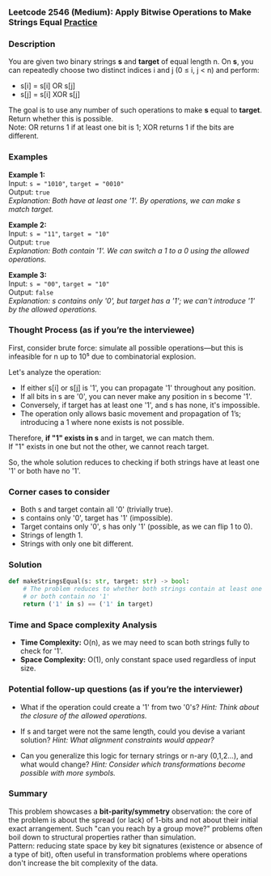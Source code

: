 ### Leetcode 2546 (Medium): Apply Bitwise Operations to Make Strings Equal [Practice](https://leetcode.com/problems/apply-bitwise-operations-to-make-strings-equal)

### Description  
You are given two binary strings **s** and **target** of equal length n. On **s**, you can repeatedly choose two distinct indices i and j (0 ≤ i, j < n) and perform:
- s[i] = s[i] OR s[j]
- s[j] = s[i] XOR s[j]

The goal is to use any number of such operations to make **s** equal to **target**. Return whether this is possible.  
Note: OR returns 1 if at least one bit is 1; XOR returns 1 if the bits are different.

### Examples  

**Example 1:**  
Input: `s = "1010"`, `target = "0010"`  
Output: `true`  
*Explanation: Both have at least one '1'. By operations, we can make s match target.*

**Example 2:**  
Input: `s = "11"`, `target = "10"`  
Output: `true`  
*Explanation: Both contain '1'. We can switch a 1 to a 0 using the allowed operations.*

**Example 3:**  
Input: `s = "00"`, `target = "10"`  
Output: `false`  
*Explanation: s contains only '0', but target has a '1'; we can't introduce '1' by the allowed operations.*

### Thought Process (as if you’re the interviewee)  
First, consider brute force: simulate all possible operations—but this is infeasible for n up to 10⁵ due to combinatorial explosion.

Let's analyze the operation:
- If either s[i] or s[j] is '1', you can propagate '1' throughout any position.
- If all bits in s are '0', you can never make any position in s become '1'.
- Conversely, if target has at least one '1', and s has none, it's impossible.
- The operation only allows basic movement and propagation of 1’s; introducing a 1 where none exists is not possible.

Therefore, **if "1" exists in s** and in target, we can match them.  
If "1" exists in one but not the other, we cannot reach target.

So, the whole solution reduces to checking if both strings have at least one '1' or both have no '1'.

### Corner cases to consider  
- Both s and target contain all '0' (trivially true).
- s contains only '0', target has '1' (impossible).
- Target contains only '0', s has only '1' (possible, as we can flip 1 to 0).
- Strings of length 1.
- Strings with only one bit different.

### Solution

```python
def makeStringsEqual(s: str, target: str) -> bool:
    # The problem reduces to whether both strings contain at least one '1'
    # or both contain no '1'
    return ('1' in s) == ('1' in target)
```

### Time and Space complexity Analysis  

- **Time Complexity:** O(n), as we may need to scan both strings fully to check for '1'.
- **Space Complexity:** O(1), only constant space used regardless of input size.

### Potential follow-up questions (as if you’re the interviewer)  

- What if the operation could create a '1' from two '0's?
  *Hint: Think about the closure of the allowed operations.*

- If s and target were not the same length, could you devise a variant solution?
  *Hint: What alignment constraints would appear?*

- Can you generalize this logic for ternary strings or n-ary (0,1,2...), and what would change?
  *Hint: Consider which transformations become possible with more symbols.*

### Summary
This problem showcases a **bit-parity/symmetry** observation: the core of the problem is about the spread (or lack) of 1-bits and not about their initial exact arrangement. Such "can you reach by a group move?" problems often boil down to structural properties rather than simulation.  
Pattern: reducing state space by key bit signatures (existence or absence of a type of bit), often useful in transformation problems where operations don't increase the bit complexity of the data.